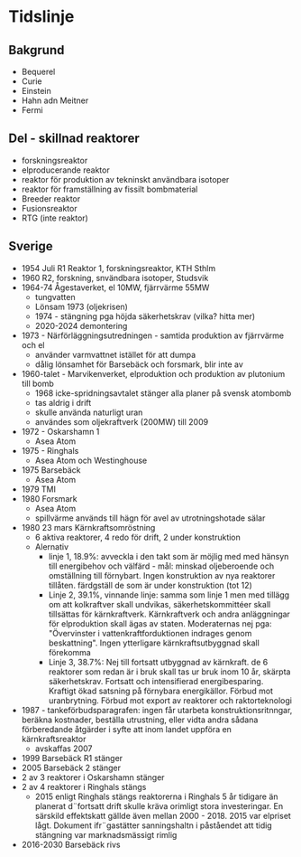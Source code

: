 # Tidslinje

## Bakgrund
* Bequerel
* Curie
* Einstein
* Hahn adn Meitner
* Fermi

## Del - skillnad reaktorer
* forskningsreaktor
* elproducerande reaktor
* reaktor för produktion av tekninskt användbara isotoper
* reaktor för framställning av fissilt bombmaterial
* Breeder reaktor
* Fusionsreaktor
* RTG (inte reaktor)



## Sverige
* 1954 Juli R1 Reaktor 1, forskningsreaktor, KTH Sthlm
* 1960 R2, forskning, snvändbara isotoper, Studsvik 
* 1964-74 Ågestaverket, el 10MW, fjärrvärme 55MW
  * tungvatten
  * Lönsam 1973 (oljekrisen) 
  * 1974 - stängning pga höjda säkerhetskrav (vilka? hitta mer)
  * 2020-2024 demontering
* 1973 - Närförläggningsutredningen - samtida produktion av fjärrvärme och el
  * använder varmvattnet istället för att dumpa
  * dålig lönsamhet för Barsebäck och forsmark, blir inte av
* 1960-talet - Marvikenverket, elproduktion och produktion av plutonium till bomb
  * 1968 icke-spridningsavtalet stänger alla planer på svensk atombomb
  * tas aldrig i drift
  * skulle använda naturligt uran
  * användes som oljekraftverk (200MW) till 2009
* 1972 - Oskarshamn 1
  * Asea Atom
* 1975 - Ringhals
  * Asea Atom och Westinghouse
* 1975 Barsebäck
  * Asea Atom
* 1979 TMI
* 1980 Forsmark
  * Asea Atom
  * spillvärme används till hägn för avel av utrotningshotade sälar
* 1980 23 mars Kärnkraftsomröstning
  * 6 aktiva reaktorer, 4 redo för drift, 2 under konstruktion
  * Alernativ
    * linje 1, 18.9%: avveckla i den takt som är möjlig med med hänsyn till energibehov och välfärd - mål: minskad oljeberoende och omställning till förnybart. Ingen konstruktion av nya reaktorer tillåten. färdgställ de som är under konstruktion (tot 12)
    * Linje 2, 39.1%, vinnande linje: samma som linje 1 men med tillägg om att kolkraftver skall undvikas, säkerhetskommittéer skall tillsättas  för kärnkraftverk. Kärnkraftverk och andra anläggningar för elproduktion skall ägas av staten. Moderaternas nej pga: "Övervinster i vattenkraftforduktionen indrages genom beskattning". Ingen ytterligare kärnkraftsutbyggnad skall förekomma
    * Linje 3, 38.7%: Nej till fortsatt utbyggnad av kärnkraft. de 6 reaktorer som redan är i bruk skall tas ur bruk inom 10 år, skärpta säkerhetskrav. Fortsatt och intensifierad energibesparing. Kraftigt ökad satsning på förnybara energikällor. Förbud mot uranbrytning. Förbud mot export av reaktorer och raktorteknologi
* 1987 - tankeförbudsparagrafen: ingen får utarbeta konstruktionsritnngar, beräkna kostnader, beställa utrustning, eller vidta andra sådana förberedande åtgärder i syfte att inom landet uppföra en kärnkraftsreaktor
  * avskaffas 2007
* 1999 Barsebäck R1 stänger
* 2005 Barsebäck 2 stänger
* 2 av 3 reaktorer i Oskarshamn stänger
* 2 av 4 reaktorer i Ringhals stängs
  * 2015 enligt Ringhals stängs reaktorerna i Ringhals 5 år tidigare än planerat d¨fortsatt drift skulle kräva orimligt stora investeringar. En särskild effektskatt gällde även mellan 2000 - 2018. 2015 var elpriset lågt. Dokument ifr¨gastätter sanningshaltn i påståendet att tidig stängning var marknadsmässigt rimlig
* 2016-2030 Barsebäck rivs
